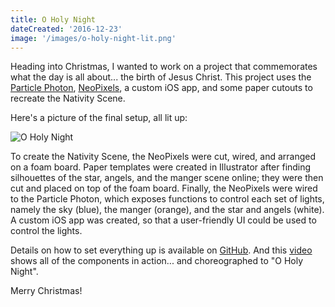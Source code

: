 ```yaml
---
title: O Holy Night
dateCreated: '2016-12-23'
image: '/images/o-holy-night-lit.png'
---
```


Heading into Christmas, I wanted to work on a project that commemorates what the day is all about... the birth of Jesus Christ. This project uses the [Particle Photon](https://store.particle.io/), [NeoPixels](https://www.adafruit.com/product/1138), a custom iOS app, and some paper cutouts to recreate the Nativity Scene.

Here's a picture of the final setup, all lit up:

![O Holy Night](/images/o-holy-night-lit.png)

To create the Nativity Scene, the NeoPixels were cut, wired, and arranged on a foam board. Paper templates were created in Illustrator after finding silhouettes of the star, angels, and the manger scene online; they were then cut and placed on top of the foam board. Finally, the NeoPixels were wired to the Particle Photon, which exposes functions to control each set of lights, namely the sky (blue), the manger (orange), and the star and angels (white). A custom iOS app was created, so that a user-friendly UI could be used to control the lights.

Details on how to set everything up is available on [GitHub](https://github.com/estherjk/o-holy-night). And this [video](https://youtu.be/TUcphhJK0uM) shows all of the components in action... and choreographed to "O Holy Night".

Merry Christmas!
